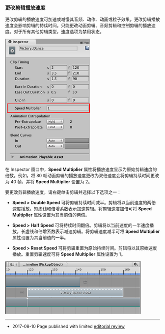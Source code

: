 ### 更改剪辑播放速度

更改剪辑的播放速度可加速或减慢其音频、动作、动画或粒子效果。更改剪辑播放速度会影响剪辑的持续时间。只能更改动画剪辑、音频剪辑和控制剪辑的播放速度。对于所有其他剪辑类型，速度选项为禁用状态。

![Inspector 窗口中的 Speed Multiplier](../uploads/Main/timeline_inspector_clip_speed.png)

在 Inspector 窗口中，__Speed Multiplier__ 属性将播放速度显示为原始剪辑速度的倍数。例如，将 80 帧动画剪辑的播放速度更改为双倍速度会将剪辑持续时间更改为 40 帧，并将 __Speed Multiplier__ 设置为 2。

要更改剪辑播放速度，请右键单击剪辑并选择以下选项之一：

* __Speed > Double Speed__ 可将剪辑持续时间减半。剪辑将以当前速度的两倍速度播放。短虚线和倍增系数表示加速剪辑。将剪辑速度加倍可将 __Speed Multiplier__ 属性设置为其当前值的两倍。

* __Speed > Half Speed__ 可将持续时间翻倍。剪辑将以当前速度的一半速度播放。长虚线和倍增系数表示减速剪辑。将剪辑速度减半可将 __Speed Multiplier__ 属性设置为其当前值的一半。

* __Speed > Reset Speed__ 可将剪辑重置为原始持续时间。剪辑将以其原始速度播放。重置剪辑速度可将 __Speed Multiplier__ 属性设置为 1。

![短虚线和倍增系数 2.00x 表示剪辑以原始速度的两倍速度播放](../uploads/Main/timeline_clip_double_speed.png)

---
* <span class="page-edit">2017-08-10  Page published with limited [editorial review](DocumentationEditorialReview.html)
</span>
